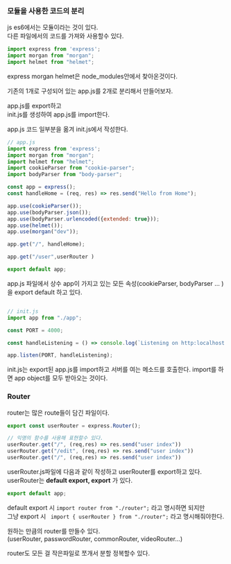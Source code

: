 ### 모듈을 사용한 코드의 분리

js es6에서는 모듈이라는 것이 있다.  
다른 파일에서의 코드를 가져와 사용할수 있다.  

```js
import express from 'express';
import morgan from "morgan";
import helmet from "helmet";
```

express morgan helmet은 node_modules안에서 찾아온것이다.  

기존의 1개로 구성되어 있는 app.js를 2개로 분리해서 만들어보자.

app.js를 export하고    
init.js를 생성하여 app.js를 import한다.  

app.js 코드 일부분을 옮겨 init.js에서 작성한다.  


```js
// app.js
import express from 'express';
import morgan from "morgan";
import helmet from "helmet";
import cookieParser from "cookie-parser";
import bodyParser from "body-parser";

const app = express();
const handleHome = (req, res) => res.send("Hello from Home");

app.use(cookieParser());
app.use(bodyParser.json());
app.use(bodyParser.urlencoded({extended: true}));
app.use(helmet());
app.use(morgan("dev"));

app.get("/", handleHome);

app.get("/user",userRouter )

export default app;

```

app.js 파일에서 상수 app이 가지고 있는 모든 속성(cookieParser, bodyParser ... )을 export default 하고 있다.


```js

// init.js
import app from "./app";

const PORT = 4000;

const handleListening = () => console.log(`Listening on http:localhost:${PORT}`);

app.listen(PORT, handleListening);

```

init.js는 export된 app.js를 import하고 서버를 여는 메소드를 호출한다.
import를 하면 app object를 모두 받아오는 것이다.

### Router 

router는 많은 route들이 담긴 파일이다.

```js
export const userRouter = express.Router();

// 익명의 함수를 사용해 표현할수 있다.
userRouter.get("/", (req,res) => res.send("user index"))
userRouter.get("/edit", (req,res) => res.send("user index"))
userRouter.get("/", (req,res) => res.send("user index"))
```

userRouter.js파일에 다음과 같이 작성하고 userRouter를 export하고 있다.  
userRouter는 **default export, export** 가 있다.

```js
export default app;
```
default export 시 ```import router from "./router";``` 라고 명시하면 되지만  
그냥 export 시   ``` import { userRouter } from "./router";``` 라고 명시해줘야한다.  

원하는 만큼의 router를 만들수 있다.  
(userRouter, passwordRouter, commonRouter, videoRouter...) 

router도 모든 걸 작은파일로 쪼개서 분할 정복할수 있다.  
